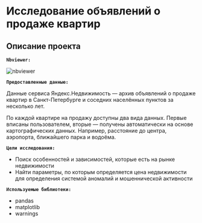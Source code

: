 # Исследование объявлений о продаже квартир

## Описание проекта

**`Nbviewer:`** 

![nbviewer](https://img.shields.io/badge/VIEW-nbviewer-orange)

**`Предоставленные данные:`**

Данные сервиса Яндекс.Недвижимость — архив объявлений о продаже квартир в Санкт-Петербурге и соседних населённых пунктов за несколько лет.

По каждой квартире на продажу доступны два вида данных. Первые вписаны пользователем, вторые — получены автоматически на основе картографических данных. Например, расстояние до центра, аэропорта, ближайшего парка и водоёма.

**`Цели исследования:`** 
* Поиск особенностей и зависимостей, которые есть на рынке недвижимости
* Найти параметры, по которым определяется цена недвижимости для определения системой аномалий и мошеннической активности

**`Используемые библиотеки:`**
* pandas
* matplotlib
* warnings
